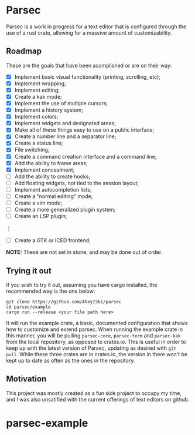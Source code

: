 # Parsec

Parsec is a work in progress for a text editor that is configured through the use of a rust crate, allowing for a massive amount of customizability.

## Roadmap

These are the goals that have been acomplished or are on their way:

- [x] Implement basic visual functionality (printing, scrolling, etc);
- [x] Implement wrapping;
- [x] Implement editing;
- [x] Create a kak mode;
- [x] Implement the use of multiple cursors;
- [x] Implement a history system;
- [x] Implement colors;
- [x] Implement widgets and designated areas;
- [x] Make all of these things easy to use on a public interface;
- [x] Create a number line and a separator line;
- [x] Create a status line;
- [x] File switching;
- [x] Create a command creation interface and a command line;
- [x] Add the ability to frame areas;
- [x] Implement concealment;
- [ ] Add the ability to create hooks;
- [ ] Add floating widgets, not tied to the session layout;
- [ ] Implement autocompletion lists;
- [ ] Create a "normal editing" mode;
- [ ] Create a vim mode;
- [ ] Create a more generalized plugin system;
- [ ] Create an LSP plugin;

︙

- [ ] Create a GTK or ICED frontend;

__NOTE:__ These are not set in stone, and may be done out of order.

## Trying it out

If you wish to try it out, assuming you have cargo installed, the recommended way is the one below:
```
git clone https://github.com/AhoyISki/parsec
cd parsec/example
cargo run --release <your file path here>
```
It will run the example crate, a basic, documented configuration that shows how to customize and extend parsec. When running the example crate in this manner, you will be pulling `parsec-core`, `parsec-term` and `parsec-kak` from the local repository, as opposed to crates.io. This is useful in order to keep up with the latest version of Parsec, updating as desired with `git pull`. While these three crates are in crates.io, the version in there won't be kept up to date as often as the ones in the repository.

## Motivation

This project was mostly created as a fun side project to occupy my time, and I was also unsatified with the current offerings of text editors on github.
# parsec-example

